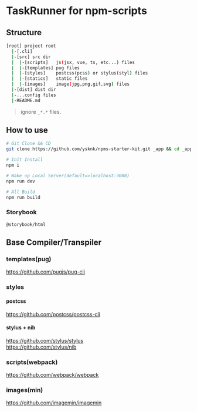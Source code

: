 # TaskRunner for npm-scripts

## Structure

``` bash
[root] project root
  |-[.cli]
  |-[src] src dir
  |  |-[scripts]   js(jsx, vue, ts, etc...) files
  |  |-[templates] pug files
  |  |-[styles]    postcss(pcss) or stylus(styl) files
  |  |-[statics]   static files
  |  |-[images]    image(jpg,png,gif,svg) files
  |-[dist] dist dir
  |-...config files
  |-README.md
```

> ignore `_*.*` files.

## How to use

``` sh
# Git Clone && CD
git clone https://github.com/ysknk/npms-starter-kit.git _app && cd _app

# Init Install
npm i

# Wake up Local Server(default=>localhost:3000)
npm run dev

# All Build
npm run build
```

### Storybook

`@storybook/html`

## Base Compiler/Transpiler

### templates(pug)
https://github.com/pugjs/pug-cli

### styles

#### postcss
https://github.com/postcss/postcss-cli

#### stylus + nib
https://github.com/stylus/stylus  
https://github.com/stylus/nib

### scripts(webpack)
https://github.com/webpack/webpack

### images(min)
https://github.com/imagemin/imagemin

